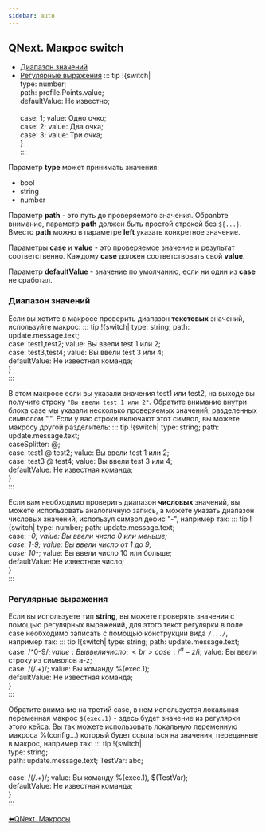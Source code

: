 ```yaml
---
sidebar: auto
---
```


## QNext. Макрос switch
* [Диапазон значений](#диапазон-значений)
* [Регулярные выражения](#регулярные-выражения)
::: tip
!{switch|<br>  type: number;<br>  path: profile.Points.value;<br>  defaultValue: Не известно;<br>  <br>  case: 1; value: Одно очко;<br>  case: 2; value: Два очка;<br>  case: 3; value: Три очка;<br>}<br>
:::

Параметр  **type** может принимать значения:
* bool
* string
* number

Параметр **path** - это путь до проверяемого значения. Обраnbте внимание, параметр **path** должен быть простой строкой без `${...}`. Вместо **path** можно в параметре **left**  указать конкретное значение.

Параметры **case** и **value** - это проверяемое значение и результат соответственно. Каждому **case** должен соответствовать свой **value**.

Параметр **defaultValue** - значение по умолчанию, если ни один из **case** не сработал.
### Диапазон значений

Если вы хотите в макросе проверить диапазон **текстовых** значений, используйте макрос:
::: tip
!{switch| type: string; path: update.message.text;<br>  case: test1,test2; value: Вы ввели test 1 или 2;<br>  case: test3,test4; value: Вы ввели test 3 или 4;<br>  defaultValue: Не известная команда;<br>}<br>
:::

В этом макросе если вы указали значения test1 или test2, на выходе вы получите строку `"Вы ввели test 1 или 2"`.  Обратите внимание внутри блока case мы указали несколько проверяемых значений, разделенных символом ",". Если у вас строки включают этот символ, вы можете макросу другой разделитель:
::: tip
!{switch| type: string; path: update.message.text;<br>  caseSplitter: @;<br>  case: test1 @ test2; value: Вы ввели test 1 или 2;<br>  case: test3 @ test4; value: Вы ввели test 3 или 4;<br>  defaultValue: Не известная команда;<br>}<br>
:::

Если вам необходимо проверить диапазон **числовых** значений,  вы можете использовать аналогичную запись, а можете указать диапазон числовых значений, используя символ дефис "-", например так:
::: tip
!{switch| type: number; path: update.message.text;<br>  case: *-0;    value: Вы ввели число 0 или меньше;<br>  case: 1-9;    value: Вы ввели число от 1 до 9;<br>  case: 10-*;   value: Вы ввели число 10 или больше;<br>  defaultValue: Не известное число;<br>}<br>
:::


### Регулярные выражения

Если вы используете тип **string**, вы можете проверять значения с помощью регулярных выражений, для этого текст регулярки в поле case необходимо записать с помощью конструкции вида `/.../`, например так:
::: tip
!{switch| type: string; path: update.message.text;<br>  case: /^0-9$/;   value: Вы ввели число;<br>  case: /^a-z$/i;  value: Вы ввели строку из символов a-z;<br>  case: /(\/.+)/;  value: Вы команду %(exec.1);<br>  defaultValue: Не известная команда;<br>}<br>
:::

Обратите внимание на третий case, в нем используется локальная переменная макрос `$(exec.1)` - здесь будет значение из регулярки этого кейса. Вы так можете использовать локальную переменную макроса %(config...) который будет ссылаться на значения, переданные в макрос, например так:
::: tip
!{switch| <br>  type: string; <br>  path: update.message.text; TestVar: abc;<br><br>  case: /(\/.+)/;  value: Вы команду %(exec.1), $(TestVar);<br>  defaultValue: Не известная команда;<br>}<br>
:::







[⬅️QNext. Макросы](/docs-test/ph/QNext-Macroses-12-22)